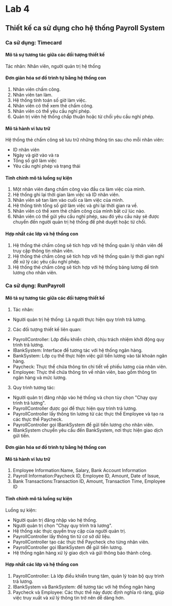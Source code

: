 # Lab 4
## Thiết kế ca sử dụng cho hệ thống Payroll System
### Ca sử dụng: Timecard
#### Mô tả sự tương tác giữa các đối tượng thiết kế
Tác nhân: Nhân viên, người quản trị hệ thống

#### Đơn giản hóa sơ đồ trình tự bằng hệ thống con
1. Nhân viên chấm công.
2. Nhân viên tan làm.
3. Hệ thống tính toán số giờ làm việc.
4. Nhân viên có thể xem thẻ chấm công.
5. Nhân viên có thể yêu cầu nghỉ phép.
6. Quản trị viên hệ thống chấp thuận hoặc từ chối yêu cầu nghỉ phép.
#### Mô tả hành vi lưu trữ
Hệ thống thẻ chấm công sẽ lưu trữ những thông tin sau cho mỗi nhân viên:
+ ID nhân viên
+ Ngày và giờ vào và ra
+ Tổng số giờ làm việc
+ Yêu cầu nghỉ phép và trạng thái
#### Tinh chỉnh mô tả luồng sự kiện
1. Một nhân viên đang chấm công vào đầu ca làm việc của mình.
2. Hệ thống ghi lại thời gian làm việc và ID nhân viên.
3. Nhân viên sẽ tan làm vào cuối ca làm việc của mình.
4. Hệ thống tính tổng số giờ làm việc và ghi lại thời gian ra về.
5. Nhân viên có thể xem thẻ chấm công của mình bất cứ lúc nào.
6. Nhân viên có thể gửi yêu cầu nghỉ phép, sau đó yêu cầu này sẽ được chuyển đến người quản trị hệ thống để phê duyệt hoặc từ chối.
#### Hợp nhất các lớp và hệ thống con
1. Hệ thống thẻ chấm công sẽ tích hợp với hệ thống quản lý nhân viên để truy cập thông tin nhân viên.
2. Hệ thống thẻ chấm công sẽ tích hợp với hệ thống quản lý thời gian nghỉ để xử lý các yêu cầu nghỉ phép.
3. Hệ thống thẻ chấm công sẽ tích hợp với hệ thống bảng lương để tính lương cho nhân viên.
### Ca sử dụng: RunPayroll
#### Mô tả sự tương tác giữa các đối tượng thiết kế
1. Tác nhân:
+ Người quản trị hệ thống: Là người thực hiện quy trình trả lương.
2. Các đối tượng thiết kế liên quan:
+ PayrollController: Lớp điều khiển chính, chịu trách nhiệm khởi động quy trình trả lương.
+ IBankSystem: Interface để tương tác với hệ thống ngân hàng.
+ BankSystem: Lớp cụ thể thực hiện việc gửi tiền lương vào tài khoản ngân hàng.
+ Paycheck: Thực thể chứa thông tin chi tiết về phiếu lương của nhân viên.
+ Employee: Thực thể chứa thông tin về nhân viên, bao gồm thông tin ngân hàng và mức lương.
3. Quy trình tương tác:
+ Người quản trị đăng nhập vào hệ thống và chọn tùy chọn "Chạy quy trình trả lương".
+ PayrollController được gọi để thực hiện quy trình trả lương.
+ PayrollController lấy thông tin lương từ các thực thể Employee và tạo ra các thực thể Paycheck.
+ PayrollController gọi IBankSystem để gửi tiền lương cho nhân viên.
+ IBankSystem chuyển yêu cầu đến BankSystem, nơi thực hiện giao dịch gửi tiền.
#### Đơn giản hóa sơ đồ trình tự bằng hệ thống con

#### Mô tả hành vi lưu trữ
1. Employee Information:Name, Salary, Bank Account Information
2. Payroll Information:Paycheck ID, Employee ID, Amount, Date of Issue,
3. Bank Transactions:Transaction ID, Amount, Transaction Time, Employee ID
#### Tinh chỉnh mô tả luồng sự kiện
Luồng sự kiện:
+ Người quản trị đăng nhập vào hệ thống.
+ Người quản trị chọn "Chạy quy trình trả lương".
+ Hệ thống xác thực quyền truy cập của người quản trị.
+ PayrollController lấy thông tin từ cơ sở dữ liệu.
+ PayrollController tạo các thực thể Paycheck cho từng nhân viên.
+ PayrollController gọi IBankSystem để gửi tiền lương.
+ Hệ thống ngân hàng xử lý giao dịch và gửi thông báo thành công.
#### Hợp nhất các lớp và hệ thống con
1. PayrollController: Là lớp điều khiển trung tâm, quản lý toàn bộ quy trình trả lương.
2. IBankSystem và BankSystem: để tương tác với hệ thống ngân hàng
3. Paycheck và Employee: Các thực thể này được định nghĩa rõ ràng, giúp việc truy xuất và xử lý thông tin trở nên dễ dàng hơn.


